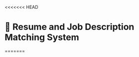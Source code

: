 <<<<<<< HEAD
# 🧠 Resume and Job Description Matching System
=======
<!-- # 🧠 Resume and Job Description Matching System
>>>>>>> 114949d (approach 2)

A simple and effective resume-job matcher built with Python, Flask, and basic NLP techniques. This project matches resumes to job descriptions (and vice versa) using TF-IDF vectorization and cosine similarity.

## 🔍 Features

- ✅ **Resume-to-Job Matching**: Upload a resume and compare it with multiple job descriptions (in `.txt` format) to find the best-fit jobs.
- ✅ **Job-to-Resume Matching**: Upload multiple resumes and compare them with a job description to find the top matching candidates.
- 📄 **Resume Parsing**: Extracts sections like Skills, Experience, Education, and Projects using simple regex.
- ✨ Clean and responsive Bootstrap-based UI with improved styling and file upload support.

## 📂 Project Structure
<<<<<<< HEAD
```
=======
>>>>>>> 114949d (approach 2)
.
├── app.py # Flask application
├── templates/
│ ├── matchresume.html # UI for job → resume matching
│ └── matchjob.html # UI for resume → job matching
├── uploads/ # Temporarily stores uploaded files
<<<<<<< HEAD
└── README.md
```
=======
└── README.md 

>>>>>>> 114949d (approach 2)
## 🚀 How It Works

1. **Job-to-Resume Matching**
   - User enters a job description and uploads multiple resumes.
   - Resumes are parsed and cleaned.
   - TF-IDF is used to vectorize text.
   - Cosine similarity ranks top 5 matching resumes.

2. **Resume-to-Job Matching**
   - User uploads a resume and multiple `.txt` job description files.
   - The resume is compared with each job description.
   - Returns a ranked list of best-fit jobs.

## 🛠️ Tech Stack

- **Backend**: Python, Flask
- **NLP**: spaCy, NLTK, scikit-learn
- **Parsing**: PyPDF2 for PDF, regex-based section extraction
- **Frontend**: HTML, CSS (Bootstrap), Jinja2

## 📦 Requirements

Install the dependencies via pip:

```bash
pip install -r requirements.txt

🖥️ Running the App
python app.py
Visit http://localhost:5000 in your browser.

For Job → Resume: go to /

For Resume → Job: go to /matchjob
